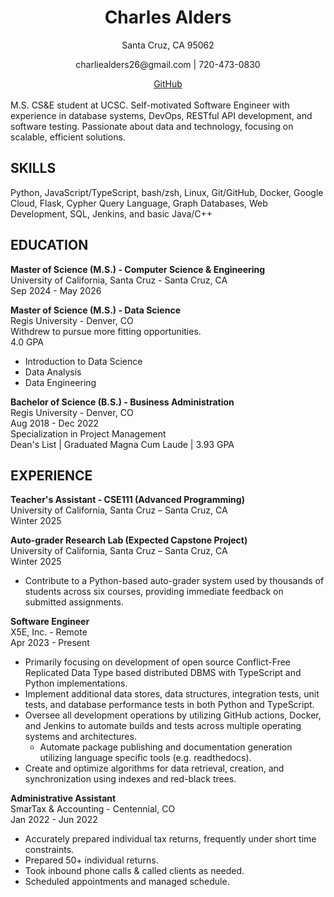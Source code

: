 <div style="text-align: center;">
    <h1>Charles Alders</h1>
    <p>Santa Cruz, CA 95062</p>
    <p>charliealders26@gmail.com | 720-473-0830</p>
    <a href="https://github.com/char26">GitHub</a>
</div>
<br>
M.S. CS&E student at UCSC. Self-motivated Software Engineer with experience in database systems, DevOps, RESTful API development, and software testing. Passionate about data and technology, focusing on scalable, efficient solutions.

## SKILLS
Python, JavaScript/TypeScript, bash/zsh, Linux, Git/GitHub, Docker, Google Cloud, Flask, Cypher Query Language, Graph Databases, Web Development, SQL, Jenkins, and basic Java/C++

## EDUCATION
**Master of Science (M.S.) - Computer Science & Engineering** \
University of California, Santa Cruz - Santa Cruz, CA \
Sep 2024 - May 2026

**Master of Science (M.S.) - Data Science** \
Regis University - Denver, CO \
Withdrew to pursue more fitting opportunities. \
4.0 GPA
- Introduction to Data Science
- Data Analysis
- Data Engineering

**Bachelor of Science (B.S.) - Business Administration** \
Regis University - Denver, CO \
Aug 2018 - Dec 2022 \
Specialization in Project Management \
Dean's List | Graduated Magna Cum Laude | 3.93 GPA

## EXPERIENCE
**Teacher's Assistant - CSE111 (Advanced Programming)** \
University of California, Santa Cruz – Santa Cruz, CA \
Winter 2025

**Auto-grader Research Lab (Expected Capstone Project)** \
University of California, Santa Cruz – Santa Cruz, CA \
Winter 2025
- Contribute to a Python-based auto-grader system used by thousands of students across six
courses, providing immediate feedback on submitted assignments.

**Software Engineer** \
X5E, Inc. - Remote \
Apr 2023 - Present
- Primarily focusing on development of open source Conflict-Free Replicated Data Type based distributed DBMS with TypeScript and Python implementations.
- Implement additional data stores, data structures, integration tests, unit tests, and database performance tests in both Python and TypeScript.
- Oversee all development operations by utilizing GitHub actions, Docker, and Jenkins to automate builds and tests across multiple operating systems and architectures.
    - Automate package publishing and documentation generation utilizing language specific tools (e.g. readthedocs).
- Create and optimize algorithms for data retrieval, creation, and synchronization using indexes and red-black trees.

**Administrative Assistant** \
SmarTax & Accounting - Centennial, CO \
Jan 2022 - Jun 2022
- Accurately prepared individual tax returns, frequently under short time constraints.
- Prepared 50+ individual returns.
- Took inbound phone calls & called clients as needed.
- Scheduled appointments and managed schedule.
